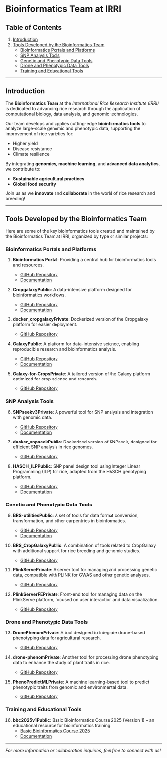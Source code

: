 # Bioinformatics Team at IRRI

## Table of Contents
1. [Introduction](#bioinformatics-team-at-irri)
2. [Tools Developed by the Bioinformatics Team](#tools-developed-by-the-bioinformatics-team)
   - [Bioinformatics Portals and Platforms](#bioinformatics-portals-and-platforms)
   - [SNP Analysis Tools](#snp-analysis-tools)
   - [Genetic and Phenotypic Data Tools](#genetic-and-phenotypic-data-tools)
   - [Drone and Phenotypic Data Tools](#drone-and-phenotypic-data-tools)
   - [Training and Educational Tools](#training-and-educational-tools)

---
## Introduction
The **Bioinformatics Team** at the *International Rice Research Institute (IRRI)* is dedicated to advancing rice research through the application of computational biology, data analysis, and genomic technologies.

Our team develops and applies cutting-edge **bioinformatics tools** to analyze large-scale genomic and phenotypic data, supporting the improvement of rice varieties for:
- Higher yield
- Disease resistance
- Climate resilience

By integrating **genomics**, **machine learning**, and **advanced data analytics**, we contribute to:
- **Sustainable agricultural practices**
- **Global food security**

Join us as we **innovate** and **collaborate** in the world of rice research and breeding!

---

## Tools Developed by the Bioinformatics Team

Here are some of the key bioinformatics tools created and maintained by the Bioinformatics Team at IRRI, organized by type or similar projects:

### **Bioinformatics Portals and Platforms**
1. **Bioinformatics Portal**: Providing a central hub for bioinformatics tools and resources.  
   - [GitHub Repository](https://github.com/irri/bioinfoPortalPublic)  
   - [Documentation](https://docs.irri.org/bioinfoPortalPublic)
  
2. **CropgalaxyPublic**: A data-intensive platform designed for bioinformatics workflows.  
   - [GitHub Repository](https://github.com/irri/CropgalaxyPublic)  
   - [Documentation](https://docs.irri.org/CropgalaxyPublic)
  
3. **docker_cropgalaxyPrivate**: Dockerized version of the Cropgalaxy platform for easier deployment.  
   - [GitHub Repository](https://github.com/irri/docker_cropgalaxyPrivate)

4. **GalaxyPublic**: A platform for data-intensive science, enabling reproducible research and bioinformatics analysis.  
   - [GitHub Repository](https://github.com/irri/GalaxyPublic)  
   - [Documentation](https://docs.irri.org/GalaxyPublic)

5. **Galaxy-for-CropsPrivate**: A tailored version of the Galaxy platform optimized for crop science and research.  
   - [GitHub Repository](https://github.com/irri/Galaxy-for-CropsPrivate)

### **SNP Analysis Tools**
6. **SNPseekv3Private**: A powerful tool for SNP analysis and integration with genomic data.  
   - [GitHub Repository](https://github.com/irri/SNPseekv3Private)  
   - [Documentation](https://docs.irri.org/SNPseekv3Private)

7. **docker_snpseekPublic**: Dockerized version of SNPseek, designed for efficient SNP analysis in rice genomes.  
   - [GitHub Repository](https://github.com/irri/docker_snpseekPublic)

8. **HASCH_ILPPublic**: SNP panel design tool using Integer Linear Programming (ILP) for rice, adapted from the HASCH genotyping platform.  
   - [GitHub Repository](https://github.com/irri/HASCH_ILPPublic)  
   - [Documentation](https://docs.irri.org/HASCH_ILPPublic)

### **Genetic and Phenotypic Data Tools**
9. **BRS-utilitiesPublic**: A set of tools for data format conversion, transformation, and other carpentries in bioinformatics.  
   - [GitHub Repository](https://github.com/irri/BRS-utilitiesPublic)  
   - [Documentation](https://docs.irri.org/BRS-utilitiesPublic)

10. **BRS_CropGalaxyPublic**: A combination of tools related to CropGalaxy with additional support for rice breeding and genomic studies.
    - [GitHub Repository](https://github.com/irri/BRS_CropGalaxyPublic)

11. **PlinkServePrivate**: A server tool for managing and processing genetic data, compatible with PLINK for GWAS and other genetic analyses.
      - [GitHub Repository](https://github.com/irri/PlinkServePrivate)

12. **PlinkServerFEPrivate**: Front-end tool for managing data on the PlinkServe platform, focused on user interaction and data visualization.
      - [GitHub Repository](https://github.com/irri/PlinkServerFEPrivate)

### **Drone and Phenotypic Data Tools**
13. **DronePhenomPrivate**: A tool designed to integrate drone-based phenotyping data for agricultural research.  
      - [GitHub Repository](https://github.com/irri/DronePhenomPrivate)

14. **drone-phenomPrivate**: Another tool for processing drone phenotyping data to enhance the study of plant traits in rice.  
      - [GitHub Repository](https://github.com/irri/drone-phenomPrivate)

15. **PhenoPredictMLPrivate**: A machine learning-based tool to predict phenotypic traits from genomic and environmental data.  
      - [GitHub Repository](https://github.com/irri/PhenoPredictMLPrivate)

### **Training and Educational Tools**
16. **bbc2025v1Public**: Basic Bioinformatics Course 2025 (Version 1) – an educational resource for bioinformatics training.  
      - [Basic Bioinformatics Course 2025](https://github.com/irri/bbc2025v1Public)  
      - [Documentation](https://docs.irri.org/bbc2025v1Public)

---

*For more information or collaboration inquiries, feel free to connect with us!*
